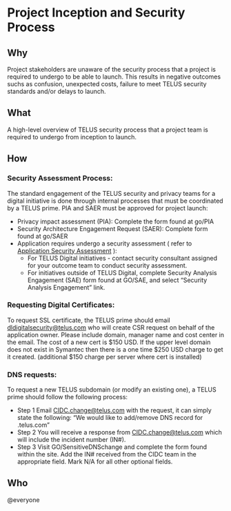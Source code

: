 # Project Inception and Security Process

## Why

Project stakeholders are unaware of the security process that a project is required to undergo to be able to launch. This results in negative outcomes suchs as confusion, unexpected costs, failure to meet TELUS security standards and/or delays to launch.

## What

A high-level overview of TELUS security process that a project team is required to undergo from inception to launch.

## How

### Security Assessment Process:

The standard engagement of the TELUS security and privacy teams for a digital initiative is done through internal processes that must be coordinated by a TELUS prime. PIA and SAER must be approved for project launch:

- Privacy impact assessment (PIA): Complete the form found at go/PIA
- Security Architecture  Engagement Request (SAER): Complete form found at go/SAER
- Application requires undergo a security assessment ( refer to [Application Security Assessment](app-sec-testing.md) ):
  - For TELUS Digital initiatives - contact security consultant assigned for your outcome team to conduct security assessment.
  - For initiatives outside of TELUS Digital, complete Security Analysis Engagement (SAE) form found at GO/SAE, and select “Security Analysis Engagement” link.

### Requesting Digital Certificates:
To request SSL certificate, the TELUS prime should email dldigitalsecurity@telus.com who will create CSR request on behalf of the application owner. Please include domain, manager name and cost center in the email. The cost of a new cert is $150 USD. If the upper level domain does not exist in Symantec then there is a one time $250 USD charge to get it created.
(additional $150 charge per server where cert is installed)

### DNS requests:

To request a new TELUS subdomain (or modify an existing one), a TELUS prime should follow the following process:
- Step 1
Email CIDC.change@telus.com with the request, it can simply state the following:
“We would like to add/remove DNS record for <domain>.telus.com”
- Step 2
You will receive a response from CIDC.change@telus.com which will include the incident number (IN#).
- Step 3
Visit GO/SensitiveDNSchange and complete the form found within the site. Add the IN# received from the CIDC team in the appropriate field. Mark N/A for all other optional fields.

## Who

@everyone
